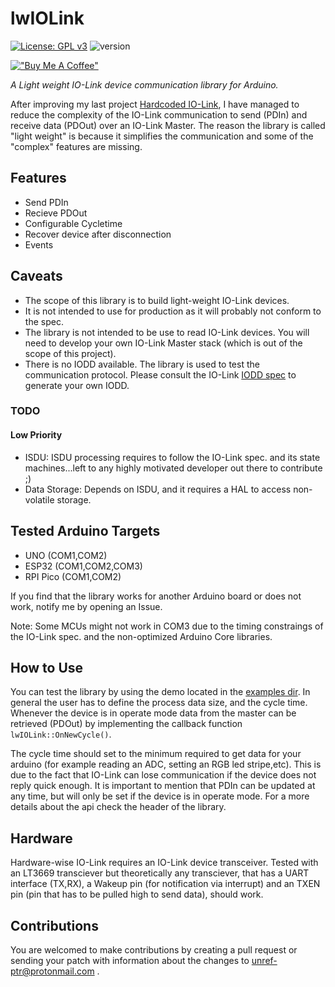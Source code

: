 # lwIOLink 

[![License: GPL v3](https://img.shields.io/badge/License-GPLv3-green.svg)](https://www.gnu.org/licenses/gpl-3.0)
![version](https://img.shields.io/badge/version-0.2.1-blue)

[!["Buy Me A Coffee"](https://www.buymeacoffee.com/assets/img/custom_images/orange_img.png)](https://www.buymeacoffee.com/unrefptr)


*A Light weight IO-Link device communication library for Arduino.*

After improving my last project [Hardcoded IO-Link](https://github.com/unref-ptr/hardcoded-iolink), I have managed to reduce the complexity of the IO-Link communication to send (PDIn) and receive data (PDOut) over an IO-Link Master. The reason the library is called "light weight" is because it simplifies the communication and some of the "complex" features are missing.

## Features

- Send PDIn
- Recieve PDOut
- Configurable Cycletime
- Recover device after disconnection
- Events

## Caveats

- The scope of this library is to build light-weight IO-Link devices.
- It is not intended to use for production as it will probably not conform to the spec.
- The library is not intended to be use to read IO-Link devices. You will need to develop your own IO-Link Master stack (which is out of the scope of this project).
- There is no IODD available. The library is used to test the communication protocol. Please consult the IO-Link [IODD spec]([IODD](https://io-link.com/share/Downloads/Spec-IODD/IO_Device_Description_V1.1_Specification.zip)) to generate your own IODD.


### TODO

#### Low Priority

- ISDU: ISDU processing requires to follow the IO-Link spec. and its state machines...left to any highly motivated developer out there to contribute ;)
- Data Storage: Depends on ISDU, and it requires a HAL to access non-volatile storage.

## Tested Arduino Targets 

* UNO     (COM1,COM2)
* ESP32   (COM1,COM2,COM3)
* RPI Pico (COM1,COM2)

If you find that the library works for another Arduino board or does not work, notify me by opening an Issue.

Note: Some MCUs might not work in COM3 due to the timing constraings of the IO-Link spec. and the non-optimized Arduino Core libraries.

## How to Use

You can test the library by using the demo located in the [examples dir](https://github.com/unref-ptr/lwIOLink/tree/main/examples). In general the user has to define the process data size, and the cycle time. Whenever the device is in operate mode data from the master can be retrieved (PDOut) by implementing the callback function `lwIOLink::OnNewCycle()`. 

The cycle time should set to the minimum required to get data for your arduino (for example reading an ADC, setting an RGB led stripe,etc). This is due to the fact that IO-Link can lose communication if the device does not reply quick enough. It is important to mention that PDIn can be updated at any time, but will only be set if the device is in operate mode. For a more details about the api check the header of the library.


## Hardware

Hardware-wise IO-Link requires an IO-Link device transceiver. Tested with an LT3669 transciever but theoretically any transciever, that has a UART interface (TX,RX), a Wakeup pin (for notification via interrupt) and an TXEN pin (pin that has to be pulled high to send data), should work. 


## Contributions

You are welcomed to make contributions by creating a pull request or sending your patch with information about the changes to unref-ptr@protonmail.com .

